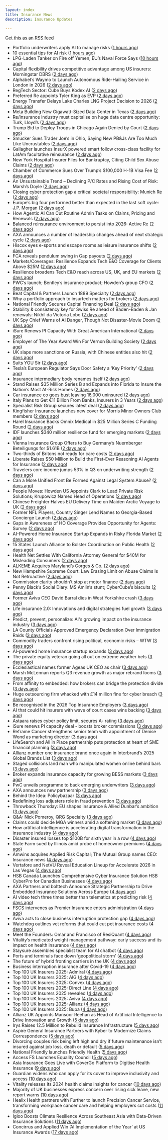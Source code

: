```yaml
---
layout: index
title: Insurance News
description: Insurance Updates

---
```


[Get this as an RSS feed](/insurance.rss)

<!-- news_marker starts -->
- Portfolio underwriters apply AI to manage risks ([1 hours ago](https://www.dig-in.com/news/portfolio-underwriters-apply-ai-to-manage-risks))
- 10 essential tips for AI risk ([1 hours ago](https://www.dig-in.com/opinion/10-essential-tips-for-ai-risk))
- LPG-Laden Tanker on Fire off Yemen, EU’s Naval Force Says ([10 hours ago](https://www.insurancejournal.com/news/international/2025/10/19/844234.htm))
- Capital flexibility drives competitive advantage among US insurers: Morningstar DBRS ([2 days ago](https://www.reinsurancene.ws/capital-flexibility-drives-competitive-advantage-among-us-insurers-morningstar-dbrs/))
- Alphabet’s Waymo to Launch Autonomous Ride-Hailing Service in London in 2026 ([2 days ago](https://www.insurancejournal.com/news/international/2025/10/17/844200.htm))
- RegTech Sector: Cube Buys Kodex AI ([2 days ago](https://insurance-edge.net/2025/10/17/regtech-sector-cube-buys-kodex-ai/))
- Preferred Re appoints Tyler King as EVP ([2 days ago](https://www.reinsurancene.ws/preferred-re-appoints-tyler-king-as-evp/))
- Energy Transfer Delays Lake Charles LNG Project Decision to 2026 ([2 days ago](https://www.insurancejournal.com/news/southcentral/2025/10/17/844196.htm))
- Meta Building New Gigawatt-Sized Data Center in Texas ([2 days ago](https://www.insurancejournal.com/news/southcentral/2025/10/17/844191.htm))
- Re/insurance industry must capitalise on huge data centre opportunity: Turk, Lloyd’s ([2 days ago](https://www.reinsurancene.ws/re-insurance-industry-must-capitalise-on-huge-data-centre-opportunity-turk-lloyds/))
- Trump Bid to Deploy Troops in Chicago Again Denied by Court ([2 days ago](https://www.insurancejournal.com/news/midwest/2025/10/17/844184.htm))
- Smucker Sues Trader Joe’s in Ohio, Saying New PB&Js Are Too Much Like Uncrustables ([2 days ago](https://www.insurancejournal.com/news/midwest/2025/10/17/844176.htm))
- Gallagher launches InsurX powered smart follow cross-class facility for LatAm facultative reinsurance ([2 days ago](https://www.reinsurancene.ws/gallagher-launches-insurx-powered-smart-follow-cross-class-facility-for-latam-facultative-reinsurance/))
- New York Hospital Insurer Files for Bankruptcy, Citing Child Sex Abuse Claims ([2 days ago](https://www.insurancejournal.com/news/east/2025/10/17/844171.htm))
- Chamber of Commerce Sues Over Trump’s $100,000 H-1B Visa Fee ([2 days ago](https://www.insurancejournal.com/news/national/2025/10/17/844154.htm))
- An Unsustainable Trend – Declining P/C Rates and Rising Cost of Risk: Marsh’s Doyle ([2 days ago](https://www.insurancejournal.com/news/international/2025/10/17/844140.htm))
- Closing cyber protection gap a critical societal responsibility: Munich Re ([2 days ago](https://www.reinsurancene.ws/closing-cyber-protection-gap-a-critical-societal-responsibility-munich-re/))
- Europe’s big four performed better than expected in the last soft cycle: J.P. Morgan ([2 days ago](https://www.reinsurancene.ws/europes-big-four-performed-better-than-expected-in-the-last-soft-cycle-j-p-morgan/))
- How Agentic AI Can Cut Routine Admin Tasks on Claims, Pricing and Renewals ([2 days ago](https://insurance-edge.net/2025/10/17/how-agentic-ai-can-cut-routine-admin-tasks-on-claims-pricing-and-renewals/))
- Balanced reinsurance environment to persist into 2026: Active Re ([2 days ago](https://www.reinsurancene.ws/balanced-reinsurance-environment-to-persist-into-2026-active-re/))
- AXA announces a number of leadership changes ahead of next strategic cycle ([2 days ago](https://www.reinsurancene.ws/axa-announces-a-number-of-leadership-changes-ahead-of-next-strategic-cycle/))
- Hiscox eyes e-sports and escape rooms as leisure insurance shifts ([2 days ago](https://www.insurancebusinessmag.com/uk/news/professional-liability/hiscox-eyes-esports-and-escape-rooms-as-leisure-insurance-shifts-553249.aspx))
- FCA reveals pendulum swing in Gap payouts ([2 days ago](https://www.postonline.co.uk/news/7959226/fca-reveals-pendulum-swing-in-gap-payouts))
- Markets/Coverages: Resilience Expands Tech E&O Coverage for Clients Above $25M ([2 days ago](https://www.insurancejournal.com/news/national/2025/10/17/844090.htm))
- Resilience broadens Tech E&O reach across US, UK, and EU markets ([2 days ago](https://www.reinsurancene.ws/resilience-broadens-tech-eo-reach-across-us-uk-and-eu-markets/))
- PWC’s launch; Bentley’s insurance product; Howden’s group CFO ([2 days ago](https://www.postonline.co.uk/news/7959205/pwc%E2%80%99s-launch-bentley%E2%80%99s-insurance-product-howden%E2%80%99s-group-cfo))
- Beat Capital & Partners Launch 1889 Specialty ([2 days ago](https://insurance-edge.net/2025/10/17/beat-capital-partners-launch-1889-specialty/))
- Why a portfolio approach to insurtech matters for brokers ([2 days ago](https://www.insurancebusinessmag.com/uk/news/technology/why-a-portfolio-approach-to-insurtech-matters-for-brokers-553388.aspx))
- National Friendly Secures Capital Financing Deal ([2 days ago](https://insurance-edge.net/2025/10/17/national-friendly-secures-capital-financing-deal/))
- Stability & consistency key for Swiss Re ahead of Baden-Baden & Jan renewals: Nikhil da Victoria Lobo ([2 days ago](https://www.reinsurancene.ws/stability-consistency-key-for-swiss-re-ahead-of-baden-baden-jan-renewals-nikhil-da-victoria-lobo/))
- UK Spy Chief Warns of AI Danger, Though Not Disaster-Movie Doom ([2 days ago](https://www.insurancejournal.com/news/international/2025/10/17/844122.htm))
- iSure Renews PI Capacity With Great American International ([2 days ago](https://insurance-edge.net/2025/10/17/isure-renews-pi-capacity-with-great-american-international/))
- Employer of The Year Award Win For Vernon Building Society ([2 days ago](https://insurance-edge.net/2025/10/17/employer-of-the-year-award-win-for-vernon-building-society/))
- UK slaps more sanctions on Russia, with Chinese entities also hit ([2 days ago](https://www.insurancebusinessmag.com/uk/news/marine/uk-slaps-more-sanctions-on-russia-with-chinese-entities-also-hit-553367.aspx))
- Suits YOU Sir ([2 days ago](https://www.insurancebusinessmag.com/uk/news/auto-motor/suits-you-sir-553365.aspx))
- Tesla’s European Regulator Says Door Safety a ‘Key Priority’ ([2 days ago](https://www.insurancejournal.com/news/international/2025/10/17/844113.htm))
- Insurance intermediary body renames itself ([2 days ago](https://www.insurancebusinessmag.com/uk/news/travel/insurance-intermediary-body-renames-itself-553359.aspx))
- Stand Raises $35 Million Series B and Expands into Florida to Insure the Nation’s Most At-Risk Homes ([2 days ago](https://www.insurtechinsights.com/stand-raises-35-million-series-b-and-expands-into-florida-to-insure-the-nations-most-at-risk-homes/))
- Car insurance co goes bust leaving 16,000 uninsured ([2 days ago](https://www.insurancebusinessmag.com/uk/news/auto-motor/car-insurance-co-goes-bust-leaving-16000-uninsured-553357.aspx))
- Italy Plans to Get €11 Billion From Banks, Insurers in 3 Years ([2 days ago](https://www.insurancejournal.com/news/international/2025/10/17/844109.htm))
- Specialist Risk Group secures latest deal ([2 days ago](https://www.insurancebusinessmag.com/uk/news/breaking-news/specialist-risk-group-secures-latest-deal-553355.aspx))
- Kingfisher Insurance launches new cover for Morris Minor Owners Club members ([2 days ago](https://www.insurancebusinessmag.com/uk/news/auto-motor/kingfisher-insurance-launches-new-cover-for-morris-minor-owners-club-members-553354.aspx))
- Harel Insurance Backs Omnix Medical in $25 Million Series C Funding Round ([2 days ago](https://www.insurtechinsights.com/harel-insurance-backs-omnix-medical-in-25-million-series-c-funding-round/))
- IDF launches $340 million resilience fund for emerging markets ([2 days ago](https://www.insurancebusinessmag.com/uk/news/breaking-news/idf-launches-340-million-resilience-fund-for-emerging-markets-553353.aspx))
- Vienna Insurance Group Offers to Buy Germany’s Nuernberger Beteiligungs for $1.61B ([2 days ago](https://www.insurancejournal.com/news/international/2025/10/17/844105.htm))
- Two-thirds of Britons not ready for care costs ([2 days ago](https://www.insurancebusinessmag.com/uk/news/breaking-news/twothirds-of-britons-not-ready-for-care-costs-553351.aspx))
- Liberate Raises $50 Million to Build the First-Ever Reasoning AI Agents for Insurance ([2 days ago](https://www.insurtechinsights.com/liberate-raises-50-million-to-build-the-first-ever-reasoning-ai-agents-for-insurance/))
- Travelers core income jumps 53% in Q3 on underwriting strength ([2 days ago](https://www.insurancebusinessmag.com/uk/news/breaking-news/travelers-core-income-jumps-53-in-q3-on-underwriting-strength-553390.aspx))
- Can a More Unified Front Be Formed Against Legal System Abuse? ([2 days ago](https://www.insurancejournal.com/news/national/2025/10/17/843927.htm))
- People Moves: Howden US Appoints Clark to Lead Private Risk Solutions; Krupowicz Named Head of Operations ([2 days ago](https://www.insurancejournal.com/news/national/2025/10/17/844040.htm))
- Chinese Freighter Halves EU Delivery Time on Maiden Arctic Voyage to UK ([2 days ago](https://www.insurancejournal.com/news/international/2025/10/17/843889.htm))
- Former NFL Players, Country Singer Lend Names to Georgia-Based Concierge Launch ([2 days ago](https://www.insurancejournal.com/news/southeast/2025/10/17/844079.htm))
- Gaps in Awareness of HO Coverage Provides Opportunity for Agents: Survey ([2 days ago](https://www.insurancejournal.com/news/national/2025/10/17/844098.htm))
- AI-Powered Home Insurance Startup Expands in Risky Florida Market ([2 days ago](https://www.insurancejournal.com/news/southeast/2025/10/17/844092.htm))
- 15 States Launch Alliance to Bolster Coordination on Public Health ([2 days ago](https://www.insurancejournal.com/news/east/2025/10/17/843923.htm))
- Health Net Settles With California Attorney General for $40M for Misleading Consumers ([2 days ago](https://www.insurancejournal.com/news/west/2025/10/17/843857.htm))
- ALKEME Acquires Maryland’s Gorges & Co. ([2 days ago](https://www.insurancejournal.com/news/east/2025/10/17/844065.htm))
- New Hampshire Supreme Court: Law Erasing Limit on Abuse Claims Is Not Retroactive ([2 days ago](https://www.insurancejournal.com/news/east/2025/10/17/844013.htm))
- Commission clarity shouldn’t stop at motor finance ([2 days ago](https://www.postonline.co.uk/regulation/7959217/commission-clarity-shouldn%E2%80%99t-stop-at-motor-finance))
- Penny Black’s Social Diary: MS Amlin’s stunt; CyberCube’s biscuits ([2 days ago](https://www.postonline.co.uk/people/7959018/penny-black%E2%80%99s-social-diary-ms-amlin%E2%80%99s-stunt-cybercube%E2%80%99s-biscuits))
- Former Aviva CEO David Barral dies in West Yorkshire crash ([3 days ago](https://www.insurancebusinessmag.com/uk/news/breaking-news/former-aviva-ceo-david-barral-dies-in-west-yorkshire-crash-553311.aspx))
- Life insurance 2.0: Innovations and digital strategies fuel growth ([3 days ago](https://www.dig-in.com/opinion/innovations-and-digital-strategies-fuel-growth))
- Predict, prevent, personalize: AI's growing impact on the insurance industry ([3 days ago](https://www.dig-in.com/opinion/ais-growing-impact-on-the-insurance-industry))
- LA County Officials Approved Emergency Declaration Over Immigration Raids ([3 days ago](https://www.insurancejournal.com/news/west/2025/10/16/844076.htm))
- Commodity traders confront rising political, economic risks – WTW ([3 days ago](https://www.insurancebusinessmag.com/uk/news/breaking-news/commodity-traders-confront-rising-political-economic-risks--wtw-553288.aspx))
- AI-powered home insurance startup expands ([3 days ago](https://www.dig-in.com/articles/ai-powered-home-insurance-startup-expands))
- The private equity veteran going all out on extreme weather bets ([3 days ago](https://www.dig-in.com/articles/the-private-equity-veteran-going-all-out-on-extreme-weather-bets))
- Ecclesiastical names former Ageas UK CEO as chair ([3 days ago](https://www.postonline.co.uk/news/7959224/ecclesiastical-names-former-ageas-uk-ceo-as-chair))
- Marsh McLennan reports Q3 revenue growth as major rebrand looms ([3 days ago](https://www.insurancebusinessmag.com/uk/news/breaking-news/marsh-mclennan-reports-q3-revenue-growth-as-major-rebrand-looms-553225.aspx))
- From affinity to embedded: how brokers can bridge the protection divide ([3 days ago](https://www.insurancebusinessmag.com/uk/news/technology/from-affinity-to-embedded-how-brokers-can-bridge-the-protection-divide-553215.aspx))
- Huge outsourcing firm whacked with £14 million fine for cyber breach ([3 days ago](https://www.insurancebusinessmag.com/uk/news/cyber/huge-outsourcing-firm-whacked-with-14-million-fine-for-cyber-breach-553214.aspx))
- Be recognised in the 2026 Top Insurance Employers ([3 days ago](https://www.insurancebusinessmag.com/uk/news/breaking-news/be-recognised-in-the-2026-top-insurance-employers-553213.aspx))
- AI that could hit insurers with wave of court cases wins backing ([3 days ago](https://www.postonline.co.uk/claims/7959206/ai-that-could-hit-insurers-with-wave-of-court-cases-wins-backing))
- Astaara raises cyber policy limit, secures A- rating ([3 days ago](https://www.insurancebusinessmag.com/uk/news/cyber/astaara-raises-cyber-policy-limit-secures-a-rating-553203.aspx))
- iSure renews PI capacity deal - boosts broker commissions ([3 days ago](https://www.insurancebusinessmag.com/uk/news/professional-liability/isure-renews-pi-capacity-deal--boosts-broker-commissions-553201.aspx))
- Reframe Cancer strengthens senior team with appointment of Denise Wond as marketing director ([3 days ago](https://ifamagazine.com/reframe-cancer-strengthens-senior-team-with-appointment-of-denise-wond-as-marketing-director/))
- LifeSearch and All in Place partnership puts protection at heart of SME financial planning ([3 days ago](https://ifamagazine.com/lifesearch-and-all-in-place-partnership-puts-protection-at-heart-of-sme-financial-planning/))
- Allianz number one insurance brand once again in Interbrand’s 2025 Global Brands List ([3 days ago](https://www.insurancebusinessmag.com/uk/news/breaking-news/allianz-number-one-insurance-brand-once-again-in-interbrands-2025-global-brands-list-553189.aspx))
- Staged collisions land man who manipulated women online behind bars ([3 days ago](https://www.insurancebusinessmag.com/uk/news/breaking-news/staged-collisions-land-man-who-manipulated-women-online-behind-bars-553186.aspx))
- Broker expands insurance capacity for growing BESS markets ([3 days ago](https://www.insurancebusinessmag.com/uk/news/breaking-news/broker-expands-insurance-capacity-for-growing-bess-markets-553184.aspx))
- PwC unveils programme to back emerging underwriters ([3 days ago](https://www.insurancebusinessmag.com/uk/news/breaking-news/pwc-unveils-programme-to-back-emerging-underwriters-553183.aspx))
- AXA announces new partnership ([3 days ago](https://www.insurancebusinessmag.com/uk/news/breaking-news/axa-announces-new-partnership-553182.aspx))
- Behind the Idea: Policybazaar ([3 days ago](https://thefintechtimes.com/behind-the-idea-policybazaar/))
- Redefining loss adjusters role in fraud prevention ([3 days ago](https://www.postonline.co.uk/claims/7959117/redefining-loss-adjusters-role-in-fraud-prevention))
- Throwback Thursday: EU shapes insurance & Allied Dunbar’s ambition ([3 days ago](https://www.postonline.co.uk/regulation/7956772/throwback-thursday-eu-shapes-insurance-allied-dunbar%E2%80%99s-ambition))
- Q&A: Nick Pomeroy, QRG Specialty ([3 days ago](https://www.postonline.co.uk/lloyd%E2%80%99slondon/7958289/qa-nick-pomeroy-qrg-specialty))
- Claims could decide MGA winners amid a softening market ([3 days ago](https://www.insurancebusinessmag.com/uk/news/breaking-news/claims-could-decide-mga-winners-amid-a-softening-market-553125.aspx))
- How artificial intelligence is accelerating digital transformation in the insurance industry ([4 days ago](https://www.dig-in.com/opinion/ai-is-accelerating-digital-transformation))
- Disaster insured losses top $100B for sixth year in a row ([4 days ago](https://www.dig-in.com/articles/disaster-insured-losses-top-100b-for-sixth-year-in-a-row))
- State Farm sued by Illinois amid probe of homeowner premiums ([4 days ago](https://www.dig-in.com/articles/state-farm-sued-by-illinois-amid-probe-of-homeowner-premiums))
- Amwins acquires Applied Risk Capital; The Mutual Group names CEO: Insurance news ([4 days ago](https://www.dig-in.com/news/amwins-acquires-arc-mutual-group-ceo-insurance))
- Vertafore and NetVU Reveal Education Lineup for Accelerate 2026 in Las Vegas ([4 days ago](https://www.insurtechinsights.com/vertafore-and-netvu-reveal-education-lineup-for-accelerate-2026-in-las-vegas/))
- HSB Canada Launches Comprehensive Cyber Insurance Solution HSB CyberPro for Canadian Businesses ([4 days ago](https://www.insurtechinsights.com/hsb-canada-launches-comprehensive-cyber-insurance-solution-hsb-cyberpro-for-canadian-businesses/))
- AXA Partners and bolttech Announce Strategic Partnership to Drive Embedded Insurance Solutions Across Europe ([4 days ago](https://www.insurtechinsights.com/axa-partners-and-bolttech-announce-strategic-partnership-to-drive-embedded-insurance-solutions-across-europe/))
- AI video tech three times better than telematics at predicting risk ([4 days ago](https://www.postonline.co.uk/technology/7959219/ai-video-tech-three-times-better-than-telematics-at-predicting-risk))
- FSCS intervenes as Premier Insurance enters administration ([4 days ago](https://www.postonline.co.uk/news/7959221/16000-customers-to-be-protected-by-fscs-as-premier-enters-administration))
- Aviva acts to close business interruption protection gap ([4 days ago](https://www.postonline.co.uk/commercial/7959220/aviva-acts-to-close-business-interruption-protection-gap))
- Watchdog outlines vet reforms that could cut pet insurance costs ([4 days ago](https://www.postonline.co.uk/news/7959218/watchdog-outlines-vet-reforms-that-could-cut-pet-insurance-costs))
- Meet the Founders: Omar and Francisco of ResiQuant ([4 days ago](https://www.insurtechinsights.com/meet-the-founders-omar-and-francisco-of-resiquant/))
- Vitality’s medicated weight management pathway: early success and its impact on health insurance ([4 days ago](https://ifamagazine.com/vitalitys-medicated-weight-management-pathway-early-success-and-its-impact-on-health-insurance/))
- Staysure assembles specialist team for AI chatbot ([4 days ago](https://www.postonline.co.uk/technology/7959215/staysure-assembles-specialist-team-for-ai-chatbot))
- Ports and terminals face down ‘geopolitical storm’ ([4 days ago](https://www.postonline.co.uk/lloyd%E2%80%99slondon/7959214/ports-and-terminals-face-down-%E2%80%98geopolitical-storm%E2%80%99))
- The future of hybrid fronting carriers in the UK ([4 days ago](https://www.postonline.co.uk/commercial/7958968/the-future-of-hybrid-fronting-carriers-in-the-uk))
- Business interruption insurance after Covid-19 ([4 days ago](https://www.postonline.co.uk/commercial/7959040/business-interruption-insurance-after-covid-19))
- Top 100 UK Insurers 2025: Admiral ([4 days ago](https://www.postonline.co.uk/personal/7959070/top-100-uk-insurers-2025-admiral))
- Top 100 UK Insurers 2025: AIG ([4 days ago](https://www.postonline.co.uk/commercial/7959073/top-100-uk-insurers-2025-aig))
- Top 100 UK Insurers 2025: Convex ([4 days ago](https://www.postonline.co.uk/commercial/7959032/top-100-uk-insurers-2025-convex))
- Top 100 UK Insurers 2025: Direct Line ([4 days ago](https://www.postonline.co.uk/personal/7959013/top-100-uk-insurers-2025-direct-line))
- Top 100 UK Insurers 2025 revealed ([4 days ago](https://www.postonline.co.uk/personal/7959011/top-100-uk-insurers-2025-revealed))
- Top 100 UK Insurers 2025: Aviva ([4 days ago](https://www.postonline.co.uk/personal/7959012/top-100-uk-insurers-2025-aviva))
- Top 100 UK Insurers 2025: Allianz ([4 days ago](https://www.postonline.co.uk/personal/7959023/top-100-uk-insurers-2025-allianz))
- Top 100 UK Insurers 2025: Bupa ([4 days ago](https://www.postonline.co.uk/personal/7958996/top-100-uk-insurers-2025-bupa))
- Allianz UK Appoints Mansoor Reehan as Head of Artificial Intelligence to Drive Innovation and Growth ([5 days ago](https://www.insurtechinsights.com/allianz-uk-appoints-mansoor-reehan-as-head-of-artificial-intelligence-to-drive-innovation-and-growth/))
- Irys Raises 12.5 Million to Rebuild Insurance Infrastructure ([5 days ago](https://www.insurtechinsights.com/irys-raises-12-5-million-to-rebuild-insurance-infrastructure/))
- Aspire General Insurance Partners with Kyber to Modernize Claims Correspondence ([5 days ago](https://www.insurtechinsights.com/aspire-general-insurance-partners-with-kyber-to-modernize-claims-correspondence/))
- Divorcing couples risk being left high and dry if future maintenance isn’t insured against job loss, death or default ([5 days ago](https://ifamagazine.com/divorcing-couples-risk-being-left-high-and-dry-if-future-maintenance-isnt-insured-against-job-loss-death-or-default/))
- National Friendly launches Friendly Health ([5 days ago](https://ifamagazine.com/national-friendly-launches-friendly-health/))
- Access FS Launches Equality Council ([5 days ago](https://ifamagazine.com/access-fs-launches-equality-council/))
- Asia Insurance Goes Live with CoverGo Platform to Digitise Health Insurance ([9 days ago](https://thefintechtimes.com/asia-insurance-goes-live-with-covergo-platform-to-digitise-health-insurance/))
- Guardian widens who can apply for its cover to improve inclusivity and access ([10 days ago](https://ifamagazine.com/guardian-widens-who-can-apply-for-its-cover-to-improve-inclusivity-and-access/))
- Vitality releases its 2024 health claims insights for cancer ([10 days ago](https://ifamagazine.com/vitality-releases-its-2024-health-claims-insights-for-cancer/))
- Majority of UK businesses express concern over rising sick leave, new report warns ([10 days ago](https://ifamagazine.com/majority-of-uk-businesses-express-concern-over-rising-sick-leave-new-report-warns/))
- Healix Health partners with Further to launch Precision Cancer Service, transforming workplace cancer care and helping employers cut costs ([11 days ago](https://ifamagazine.com/healix-health-partners-with-further-to-launch-precision-cancer-service-transforming-workplace-cancer-care-and-helping-employers-cut-costs/))
- Igloo Boosts Climate Resilience Across Southeast Asia with Data-Driven Insurance Solutions ([11 days ago](https://thefintechtimes.com/igloo-boosts-climate-resilience-across-southeast-asia-with-data-driven-insurance-solutions/))
- Concirrus and Applied Win ‘AI Implementation of the Year’ at US Insurance Awards ([17 days ago](https://thefintechtimes.com/concirrus-ai-cuts-aviation-underwriting-time-from-36-hours-to-minutes-for-applied-aviation/))

<!-- news_marker ends -->